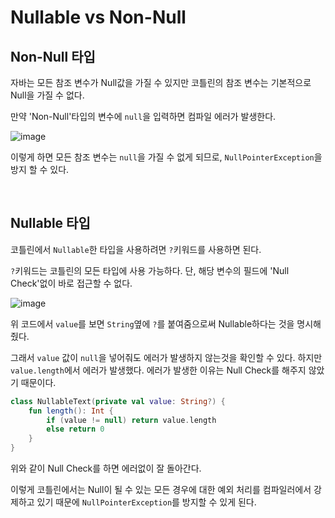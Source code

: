 # Nullable vs Non-Null

## Non-Null 타입

자바는 모든 참조 변수가 Null값을 가질 수 있지만 코틀린의 참조 변수는 기본적으로 Null을 가질 수 없다.

만약 'Non-Null'타입의 변수에 `null`을 입력하면 컴파일 에러가 발생한다.

![image](https://user-images.githubusercontent.com/43977617/125754079-2601f10a-0ebe-4456-a04b-835a013e14f9.png)

이렇게 하면 모든 참조 변수는 `null`을 가질 수 없게 되므로, `NullPointerException`을 방지 할 수 있다.

</br >

## Nullable 타입

코틀린에서 `Nullable`한 타입을 사용하려면 `?`키워드를 사용하면 된다.

`?`키워드는 코틀린의 모든 타입에 사용 가능하다. 단, 해당 변수의 필드에 'Null Check'없이 바로 접근할 수 없다.

![image](https://user-images.githubusercontent.com/43977617/125756066-f75a260c-9a7f-4648-9379-ac79a8c10bd4.png)

위 코드에서 `value`를 보면 `String`옆에 `?`를 붙여줌으로써 Nullable하다는 것을 명시해줬다.

그래서 `value` 값이 `null`을 넣어줘도 에러가 발생하지 않는것을 확인할 수 있다. 하지만 `value.length`에서 에러가 발생했다. 에러가 발생한 이유는 Null Check를 해주지 않았기 때문이다.

```kotlin
class NullableText(private val value: String?) {
    fun length(): Int {
        if (value != null) return value.length
        else return 0
    }
}
```

위와 같이 Null Check를 하면 에러없이 잘 돌아간다.

이렇게 코틀린에서는 Null이 될 수 있는 모든 경우에 대한 예외 처리를 컴파일러에서 강제하고 있기 때문에 `NullPointerException`를 방지할 수 있게 된다.

